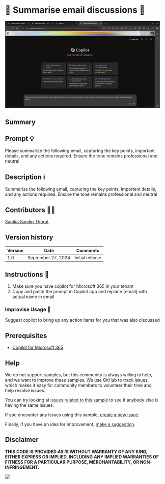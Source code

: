 # 🚀 Summarise email discussions 💬

![Demo of summarising email discussions](./assets/demo.jpg)

## Summary

## Prompt 💡

Please summarize the following email, capturing the key points, important details, and any actions required. Ensure the tone remains professional and neutral

## Description ℹ️

Summarize the following email, capturing the key points, important details, and any actions required. Ensure the tone remains professional and neutral

## Contributors 👨‍💻

[Sanika Sandip Thorat](https://github.com/SanikaTh)

## Version history

Version|Date|Comments
-------|----|--------
1.0|September 27, 2024|Initial release

## Instructions 📝

1. Make sure you have copilot for Microsoft 365 in your tenant
2. Copy and paste the prompt in Copilot app and replace [email] with actual name in email

### Improvise Usage 🚀
Suggest copilot to bring up any action items for you that was also discussed


## Prerequisites

* [Copilot for Microsoft 365](https://developer.microsoft.com/microsoft-365/dev-program)

## Help

We do not support samples, but this community is always willing to help, and we want to improve these samples. We use GitHub to track issues, which makes it easy for  community members to volunteer their time and help resolve issues.

You can try looking at [issues related to this sample](https://github.com/pnp/copilot-prompts/issues?q=label%3A%22sample%3A%20YOUR-SAMPLE-NAME%22) to see if anybody else is having the same issues.

If you encounter any issues using this sample, [create a new issue](https://github.com/pnp/copilot-prompts/issues/new).

Finally, if you have an idea for improvement, [make a suggestion](https://github.com/pnp/copilot-prompts/issues/new).

## Disclaimer

**THIS CODE IS PROVIDED *AS IS* WITHOUT WARRANTY OF ANY KIND, EITHER EXPRESS OR IMPLIED, INCLUDING ANY IMPLIED WARRANTIES OF FITNESS FOR A PARTICULAR PURPOSE, MERCHANTABILITY, OR NON-INFRINGEMENT.**

![](https://m365-visitor-stats.azurewebsites.net/SamplesGallery/copilotprompts-m365-summarise-email)
